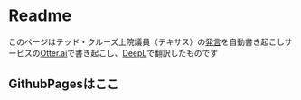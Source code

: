 # Readme
このページはテッド・クルーズ上院議員（テキサス）の[発言](https://twitter.com/SenTedCruz/status/1340805090488295424)を自動書き起こしサービスの[Otter.ai](https://otter.ai/)で書き起こし、[DeepL](https://www.deepl.com/ja/home)で翻訳したものです

## GithubPagesはここ